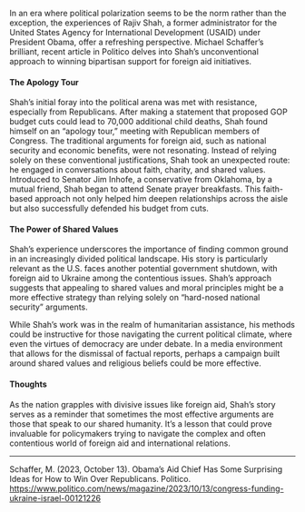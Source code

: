In an era where political polarization seems to be the norm rather than the exception, the experiences of Rajiv Shah, a former administrator for the United States Agency for International Development (USAID) under President Obama, offer a refreshing perspective. Michael Schaffer’s brilliant, recent article in Politico delves into Shah’s unconventional approach to winning bipartisan support for foreign aid initiatives.

#### The Apology Tour

Shah’s initial foray into the political arena was met with resistance, especially from Republicans. After making a statement that proposed GOP budget cuts could lead to 70,000 additional child deaths, Shah found himself on an “apology tour,” meeting with Republican members of Congress. The traditional arguments for foreign aid, such as national security and economic benefits, were not resonating. Instead of relying solely on these conventional justifications, Shah took an unexpected route: he engaged in conversations about faith, charity, and shared values. Introduced to Senator Jim Inhofe, a conservative from Oklahoma, by a mutual friend, Shah began to attend Senate prayer breakfasts. This faith-based approach not only helped him deepen relationships across the aisle but also successfully defended his budget from cuts.

#### The Power of Shared Values

Shah’s experience underscores the importance of finding common ground in an increasingly divided political landscape. His story is particularly relevant as the U.S. faces another potential government shutdown, with foreign aid to Ukraine among the contentious issues. Shah’s approach suggests that appealing to shared values and moral principles might be a more effective strategy than relying solely on “hard-nosed national security” arguments.

While Shah’s work was in the realm of humanitarian assistance, his methods could be instructive for those navigating the current political climate, where even the virtues of democracy are under debate. In a media environment that allows for the dismissal of factual reports, perhaps a campaign built around shared values and religious beliefs could be more effective.

#### Thoughts

As the nation grapples with divisive issues like foreign aid, Shah’s story serves as a reminder that sometimes the most effective arguments are those that speak to our shared humanity. It’s a lesson that could prove invaluable for policymakers trying to navigate the complex and often contentious world of foreign aid and international relations.

- - - - - -

Schaffer, M. (2023, October 13). Obama’s Aid Chief Has Some Surprising Ideas for How to Win Over Republicans. Politico. <https://www.politico.com/news/magazine/2023/10/13/congress-funding-ukraine-israel-00121226>
